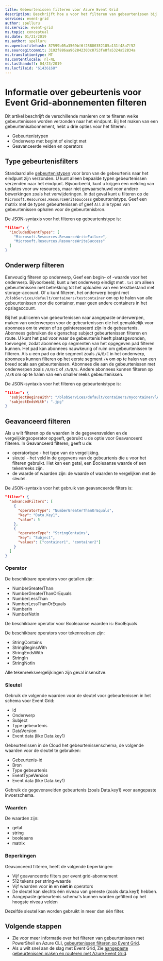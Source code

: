 ```yaml
---
title: Gebeurtenissen filteren voor Azure Event Grid
description: Beschrijft hoe u voor het filteren van gebeurtenissen bij het maken van een Azure Event Grid-abonnement.
services: event-grid
author: spelluru
ms.service: event-grid
ms.topic: conceptual
ms.date: 01/21/2019
ms.author: spelluru
ms.openlocfilehash: 87599b05a3569bf6f28880352185a131f48a7f52
ms.sourcegitcommit: 3102f886aa962842303c8753fe8fa5324a52834a
ms.translationtype: MT
ms.contentlocale: nl-NL
ms.lasthandoff: 04/23/2019
ms.locfileid: "61436168"
---
```

# <a name="understand-event-filtering-for-event-grid-subscriptions"></a>Informatie over gebeurtenis voor Event Grid-abonnementen filteren

Dit artikel beschrijft de verschillende manieren om te filteren welke gebeurtenissen worden verzonden naar het eindpunt. Bij het maken van een gebeurtenisabonnement, hebt u drie opties voor het filteren:

* Gebeurtenistypen
* Onderwerp met begint of eindigt met
* Geavanceerde velden en operators

## <a name="event-type-filtering"></a>Type gebeurtenisfilters

Standaard alle [gebeurtenistypen](event-schema.md) voor bron van de gebeurtenis naar het eindpunt zijn verzonden. U kunt alleen bepaalde typen gebeurtenissen verzenden naar het eindpunt. Bijvoorbeeld, kunt u krijgen een melding van updates voor uw resources, maar niet gewaarschuwd voor andere bewerkingen zoals het verwijderingen. In dat geval kunt u filteren op de `Microsoft.Resources.ResourceWriteSuccess` gebeurtenistype. Geef een matrix met de typen gebeurtenissen of geef `All` alle types van gebeurtenissen ophalen voor de gebeurtenisbron.

De JSON-syntaxis voor het filteren op gebeurtenistype is:

```json
"filter": {
  "includedEventTypes": [
    "Microsoft.Resources.ResourceWriteFailure",
    "Microsoft.Resources.ResourceWriteSuccess"
  ]
}
```

## <a name="subject-filtering"></a>Onderwerp filteren

Eenvoudig filteren op onderwerp, Geef een begin- of -waarde voor het onderwerp. Bijvoorbeeld, kunt u het onderwerp eindigt met `.txt` om alleen gebeurtenissen met betrekking tot het uploaden van een tekstbestand met storage-account. Of u kunt filteren, het onderwerp begint met `/blobServices/default/containers/testcontainer` om op te halen van alle gebeurtenissen voor die container, maar geen andere containers in het opslagaccount.

Bij het publiceren van gebeurtenissen naar aangepaste onderwerpen, maken van onderwerpen voor de gebeurtenissen die het gemakkelijk voor abonnees om te weten of ze geïnteresseerd zijn in de gebeurtenis. Abonnees gebruiken de eigenschap subject gebeurtenissen filteren en route. U kunt het pad voor waar de gebeurtenis heeft plaatsgevonden, toevoegen, zodat abonnees op segmenten van het opgegeven pad filteren kunnen. Het pad kan abonnees nauwkeurig of ruim om gebeurtenissen te filteren. Als u een pad op drie segment zoals `/A/B/C` in het onderwerp, abonnees kunnen filteren op het eerste segment `/A` om op te halen van een breed scala aan gebeurtenissen. Abonnees die aan de gebeurtenissen met onderwerpen zoals `/A/B/C` of `/A/D/E`. Andere abonnees kunnen filteren op `/A/B` om op te halen van een smaller reeks gebeurtenissen.

De JSON-syntaxis voor het filteren op gebeurtenistype is:

```json
"filter": {
  "subjectBeginsWith": "/blobServices/default/containers/mycontainer/log",
  "subjectEndsWith": ".jpg"
}

```

## <a name="advanced-filtering"></a>Geavanceerd filteren

Als u wilt filteren op de waarden in de gegevensvelden en de vergelijkingsoperator opgeeft, gebruikt u de optie voor Geavanceerd filteren. In Geavanceerd filteren, geeft u de:

* operatortype - het type van de vergelijking.
* sleutel - het veld in de gegevens van de gebeurtenis die u voor het filteren gebruikt. Het kan een getal, een Booleaanse waarde of een tekenreeks zijn.
* de waarde of waarden zijn: de waarde of waarden te vergelijken met de sleutel.

De JSON-syntaxis voor het gebruik van geavanceerde filters is:

```json
"filter": {
  "advancedFilters": [
    {
      "operatorType": "NumberGreaterThanOrEquals",
      "key": "Data.Key1",
      "value": 5
    },
    {
      "operatorType": "StringContains",
      "key": "Subject",
      "values": ["container1", "container2"]
    }
  ]
}
```

### <a name="operator"></a>Operator

De beschikbare operators voor getallen zijn:

* NumberGreaterThan
* NumberGreaterThanOrEquals
* NumberLessThan
* NumberLessThanOrEquals
* NumberIn
* NumberNotIn

De beschikbare operator voor Booleaanse waarden is: BoolEquals

De beschikbare operators voor tekenreeksen zijn:

* StringContains
* StringBeginsWith
* StringEndsWith
* StringIn
* StringNotIn

Alle tekenreeksvergelijkingen zijn geval insensitve.

### <a name="key"></a>Sleutel

Gebruik de volgende waarden voor de sleutel voor gebeurtenissen in het schema voor Event Grid:

* Id
* Onderwerp
* Subject
* Type gebeurtenis
* DataVersion
* Event data (like Data.key1)

Gebeurtenissen in de Cloud het gebeurtenissenschema, de volgende waarden voor de sleutel te gebruiken:

* Gebeurtenis-id
* Bron
* Type gebeurtenis
* EventTypeVersion
* Event data (like Data.key1)

Gebruik de gegevensvelden gebeurtenis (zoals Data.key1) voor aangepaste invoerschema.

### <a name="values"></a>Waarden

De waarden zijn:

* getal
* string
* booleaans
* matrix

### <a name="limitations"></a>Beperkingen

Geavanceerd filteren, heeft de volgende beperkingen:

* Vijf geavanceerde filters per event grid-abonnement
* 512 tekens per string-waarde
* Vijf waarden voor **in** en **niet in** operators
* De sleutel kan slechts één niveau van geneste (zoals data.key1) hebben.
* Aangepaste gebeurtenis schema's kunnen worden gefilterd op het hoogste niveau velden

Dezelfde sleutel kan worden gebruikt in meer dan één filter.

## <a name="next-steps"></a>Volgende stappen

* Zie voor meer informatie over het filteren van gebeurtenissen met PowerShell en Azure CLI, [gebeurtenissen filteren op Event Grid](how-to-filter-events.md).
* Als u wilt snel aan de slag met Event Grid, Zie [aangepaste gebeurtenissen maken en routeren met Azure Event Grid](custom-event-quickstart.md).
